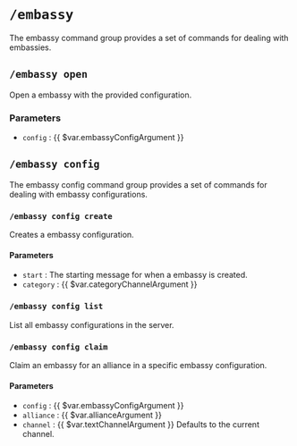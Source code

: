 # `/embassy`

The embassy command group provides a set of commands for dealing with embassies.

## `/embassy open`

Open a embassy with the provided configuration.

### Parameters

- `config` : {{ $var.embassyConfigArgument }}

## `/embassy config`

The embassy config command group provides a set of commands for dealing
with embassy configurations.

### `/embassy config create`

Creates a embassy configuration.

#### Parameters

- `start` : The starting message for when a embassy is created.
- `category` : {{ $var.categoryChannelArgument }}

### `/embassy config list`

List all embassy configurations in the server.

### `/embassy config claim`

Claim an embassy for an alliance in a specific embassy configuration.

#### Parameters

- `config` : {{ $var.embassyConfigArgument }}
- `alliance` : {{ $var.allianceArgument }}
- `channel` : {{ $var.textChannelArgument }}
  Defaults to the current channel.
